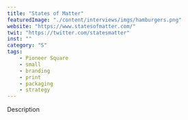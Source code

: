 ```yaml
---
title: "States of Matter"
featuredImage: "./content/interviews/imgs/hamburgers.png"
website: "https://www.statesofmatter.com/"
twit: "https://twitter.com/statesmatter"
inst: ""
category: "S"
tags:
    - Pioneer Square
    - small
    - branding
    - print
    - packaging
    - strategy
---
```


Description
